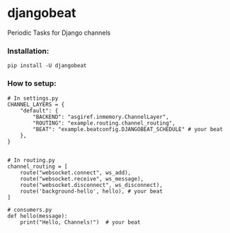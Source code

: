 # djangobeat

Periodic Tasks for Django channels

### Installation: ###


	pip install -U djangobeat


### How to setup: ###

	# In settings.py
	CHANNEL_LAYERS = {
	    "default": {
	        "BACKEND": "asgiref.inmemory.ChannelLayer",
	        "ROUTING": "example.routing.channel_routing",
	        "BEAT": "example.beatconfig.DJANGOBEAT_SCHEDULE" # your beat
	    },
	}


	# In routing.py
	channel_routing = [
	    route("websocket.connect", ws_add),
	    route("websocket.receive", ws_message),
	    route("websocket.disconnect", ws_disconnect),
	    route('background-hello', hello), # your beat
	]

	# consumers.py
	def hello(message):
	    print("Hello, Channels!")  # your beat
